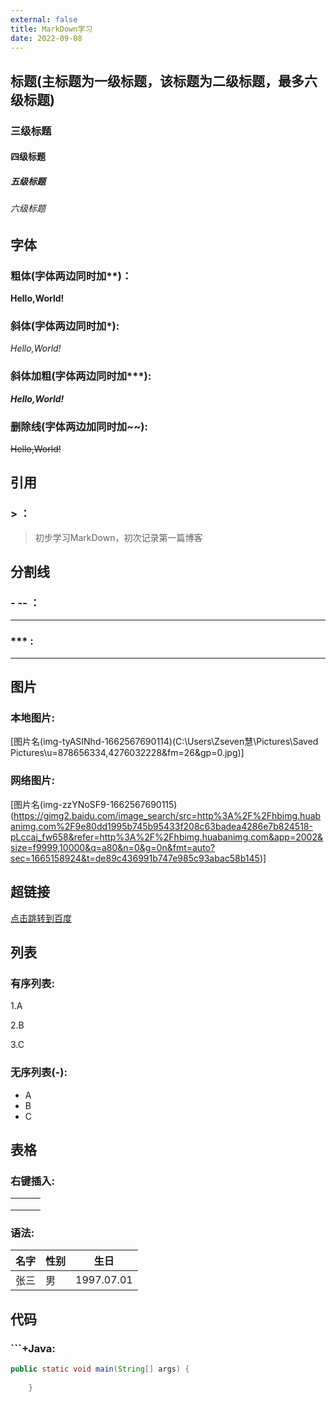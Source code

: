 ```yaml
---
external: false
title: MarkDown学习
date: 2022-09-08
---
```


## 标题(主标题为一级标题，该标题为二级标题，最多六级标题)

### 三级标题

#### 四级标题

##### 五级标题

###### 六级标题



## 字体

### 粗体(字体两边同时加**)：

**Hello,World!**

### 斜体(字体两边同时加*):

*Hello,World!*

### 斜体加粗(字体两边同时加***):

***Hello,World!***

### 删除线(字体两边加同时加~~):

~~Hello,World!~~



## 引用

### > ：

> 初步学习MarkDown，初次记录第一篇博客



## 分割线

### -  -- ：

---

### *** :

***



## 图片

### 本地图片:

[图片名(img-tyASINhd-1662567690114)(C:\Users\Zseven慧\Pictures\Saved Pictures\u=878656334,4276032228&fm=26&gp=0.jpg)]


### 网络图片:

[图片名(img-zzYNoSF9-1662567690115)(https://gimg2.baidu.com/image_search/src=http%3A%2F%2Fhbimg.huabanimg.com%2F9e80dd1995b745b95433f208c63badea4286e7b824518-pLccaj_fw658&refer=http%3A%2F%2Fhbimg.huabanimg.com&app=2002&size=f9999,10000&q=a80&n=0&g=0n&fmt=auto?sec=1665158924&t=de89c436991b747e985c93abac58b145)]



## 超链接

[点击跳转到百度](https://www.baidu.com/)



## 列表

### 有序列表:

1.A

2.B

3.C

### 无序列表(-):

- A
- B
- C



## 表格

### 右键插入:

|      |      |      |
| ---- | ---- | ---- |
|      |      |      |
|      |      |      |
|      |      |      |

### 语法:

| 名字 | 性别 | 生日       |
| ---- | ---- | ---------- |
| 张三 | 男   | 1997.07.01 |



## 代码

### ```+Java:

```java
public static void main(String[] args) {
        
    }
```
